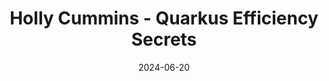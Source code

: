 ---
title: "Holly Cummins - Quarkus Efficiency Secrets"
layout: event
youtubeLive: https://www.youtube.com/watch?v=kd8Uxgms5ac
date: 2024-06-20
description: | 
 What makes a platform efficient? Is it how quickly code executes, or is it how quickly developers can use it to solve problems? Quarkus makes both people and hardware more efficient. That’s cool, but how does it work? Usually, we expect to trade-off developer experience against runtime efficiency. In this session, Holly will dive into some of the technical underpinnings of Quarkus’s efficiency. She’ll give advice for those using or considering Quarkus - should you be doing reactive programming? Do native binaries run fastest? She’ll also share general principles and transferrable discoveries from the engineering team, such as knowing what you’re optimising for, avoiding cache pollution, and how to be static-but-dynamic.
speakers: [hollyCummins]
draft: false
---